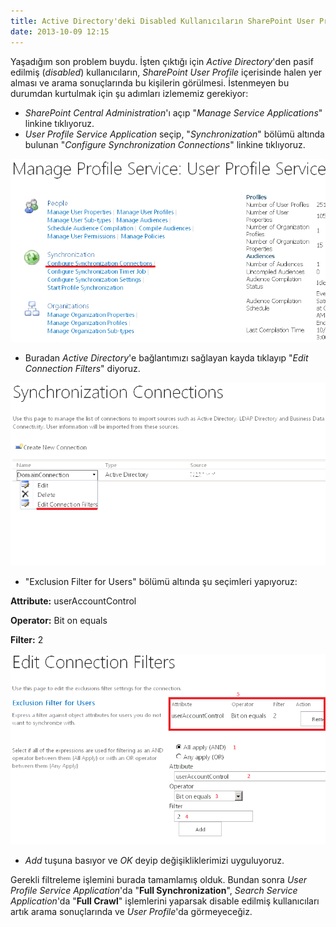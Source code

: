 ```yaml
---
title: Active Directory'deki Disabled Kullanıcıların SharePoint User Profile'dan Çıkarılması
date: 2013-10-09 12:15
---
```


Yaşadığım son problem buydu. İşten çıktığı için *Active Directory*'den pasif edilmiş (*disabled*) kullanıcıların, *SharePoint User Profile* içerisinde halen yer alması ve arama sonuçlarında bu kişilerin görülmesi. İstenmeyen bu durumdan kurtulmak için şu adımları izlememiz gerekiyor:

<!--more-->
* *SharePoint Central Administration*'ı açıp "*Manage Service Applications*" linkine tıklıyoruz.
* *User Profile Service Application* seçip, "*Synchronization*" bölümü altında bulunan "*Configure Synchronization Connections*" linkine tıklıyoruz.

![user-profile-service-app-1](/uploads/2013/10/user-profile-service-app-1.png)

* Buradan *Active Directory*'e bağlantımızı sağlayan kayda tıklayıp "*Edit Connection Filters*" diyoruz.

![user-profile-service-app-2](/uploads/2013/10/user-profile-service-app-2.png)

* "Exclusion Filter for Users" bölümü altında şu seçimleri yapıyoruz:

**Attribute:** userAccountControl

**Operator:** Bit on equals

**Filter:** 2

![user-profile-service-app-3](/uploads/2013/10/user-profile-service-app-3.png)

* *Add* tuşuna basıyor ve *OK* deyip değişikliklerimizi uyguluyoruz.

Gerekli filtreleme işlemini burada tamamlamış olduk. Bundan sonra *User Profile Service Application*'da "**Full Synchronization**", *Search Service Application*'da "**Full Crawl**" işlemlerini yaparsak disable edilmiş kullanıcıları artık arama sonuçlarında ve *User Profile*'da görmeyeceğiz.
